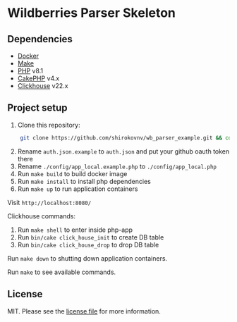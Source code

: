 # Wildberries Parser Skeleton

## Dependencies

- [Docker][link-docker]
- [Make][link-make]
- [PHP][link-php] v8.1
- [CakePHP][link-cake-php] v4.x
- [Clickhouse][link-clickhouse] v22.x

## Project setup

1. Clone this repository:

```bash
    git clone https://github.com/shirokovnv/wb_parser_example.git && cd wb_parser_examle
```

2. Rename `auth.json.example` to `auth.json` and put your github oauth token there
3. Rename `./config/app_local.example.php` to `./config/app_local.php`
4. Run `make build` to build docker image
5. Run `make install` to install php dependencies
6. Run `make up` to run application containers

Visit `http://localhost:8080/`

Clickhouse commands:

1. Run `make shell` to enter inside php-app
2. Run `bin/cake click_house_init` to create DB table
3. Run `bin/cake click_house_drop` to drop DB table

Run `make down` to shutting down application containers.

Run `make` to see available commands.

## License

MIT. Please see the [license file](LICENSE.md) for more information.

[link-php]: https://www.php.net/
[link-docker]: https://www.docker.com/
[link-make]: https://www.gnu.org/software/make/manual/make.html
[link-cake-php]: https://cakephp.org/
[link-clickhouse]: https://clickhouse.com/

